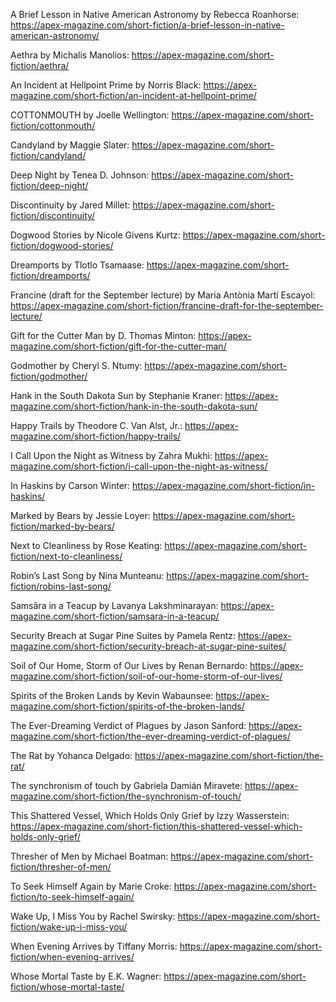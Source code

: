 A Brief Lesson in Native American Astronomy by Rebecca Roanhorse: https://apex-magazine.com/short-fiction/a-brief-lesson-in-native-american-astronomy/

Aethra by Michalis Manolios: https://apex-magazine.com/short-fiction/aethra/

An Incident at Hellpoint Prime by Norris Black: https://apex-magazine.com/short-fiction/an-incident-at-hellpoint-prime/

COTTONMOUTH by Joelle Wellington: https://apex-magazine.com/short-fiction/cottonmouth/

Candyland by Maggie Slater: https://apex-magazine.com/short-fiction/candyland/

Deep Night by Tenea D. Johnson: https://apex-magazine.com/short-fiction/deep-night/

Discontinuity by Jared Millet: https://apex-magazine.com/short-fiction/discontinuity/

Dogwood Stories by Nicole Givens Kurtz: https://apex-magazine.com/short-fiction/dogwood-stories/

Dreamports by Tlotlo Tsamaase: https://apex-magazine.com/short-fiction/dreamports/

Francine (draft for the September lecture) by Maria Antònia Martí Escayol: https://apex-magazine.com/short-fiction/francine-draft-for-the-september-lecture/

Gift for the Cutter Man by D. Thomas Minton: https://apex-magazine.com/short-fiction/gift-for-the-cutter-man/

Godmother by Cheryl S. Ntumy: https://apex-magazine.com/short-fiction/godmother/

Hank in the South Dakota Sun by Stephanie Kraner: https://apex-magazine.com/short-fiction/hank-in-the-south-dakota-sun/

Happy Trails by Theodore C. Van Alst, Jr.: https://apex-magazine.com/short-fiction/happy-trails/

I Call Upon the Night as Witness by Zahra Mukhi: https://apex-magazine.com/short-fiction/i-call-upon-the-night-as-witness/

In Haskins by Carson Winter: https://apex-magazine.com/short-fiction/in-haskins/

Marked by Bears by Jessie Loyer: https://apex-magazine.com/short-fiction/marked-by-bears/

Next to Cleanliness by Rose Keating: https://apex-magazine.com/short-fiction/next-to-cleanliness/

Robin’s Last Song by Nina Munteanu: https://apex-magazine.com/short-fiction/robins-last-song/

Samsāra in a Teacup by Lavanya Lakshminarayan: https://apex-magazine.com/short-fiction/samsara-in-a-teacup/

Security Breach at Sugar Pine Suites by Pamela Rentz: https://apex-magazine.com/short-fiction/security-breach-at-sugar-pine-suites/

Soil of Our Home, Storm of Our Lives by Renan Bernardo: https://apex-magazine.com/short-fiction/soil-of-our-home-storm-of-our-lives/

Spirits of the Broken Lands by Kevin Wabaunsee: https://apex-magazine.com/short-fiction/spirits-of-the-broken-lands/

The Ever-Dreaming Verdict of Plagues by Jason Sanford: https://apex-magazine.com/short-fiction/the-ever-dreaming-verdict-of-plagues/

The Rat by Yohanca Delgado: https://apex-magazine.com/short-fiction/the-rat/

The synchronism of touch by Gabriela Damián Miravete: https://apex-magazine.com/short-fiction/the-synchronism-of-touch/

This Shattered Vessel, Which Holds Only Grief by Izzy Wasserstein: https://apex-magazine.com/short-fiction/this-shattered-vessel-which-holds-only-grief/

Thresher of Men by Michael Boatman: https://apex-magazine.com/short-fiction/thresher-of-men/

To Seek Himself Again by Marie Croke: https://apex-magazine.com/short-fiction/to-seek-himself-again/

Wake Up, I Miss You by Rachel Swirsky: https://apex-magazine.com/short-fiction/wake-up-i-miss-you/

When Evening Arrives by Tiffany Morris: https://apex-magazine.com/short-fiction/when-evening-arrives/

Whose Mortal Taste by E.K. Wagner: https://apex-magazine.com/short-fiction/whose-mortal-taste/

